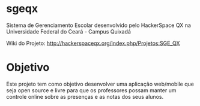 # sgeqx
Sistema de Gerenciamento Escolar desenvolvido pelo HackerSpace QX na Universidade Federal do Ceará - Campus Quixadá

Wiki do Projeto: http://hackerspaceqx.org/index.php/Projetos:SGE_QX

# Objetivo
Este projeto tem como objetivo desenvolver uma aplicação web/mobile que seja open source e livre para que os professores possam manter um controle online sobre as presenças e as notas dos seus alunos.